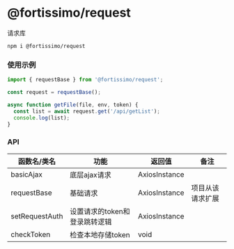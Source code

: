 # @fortissimo/request

请求库

```shell script
npm i @fortissimo/request
```

### 使用示例

```typescript
import { requestBase } from '@fortissimo/request';

const request = requestBase();

async function getFile(file, env, token) {
  const list = await request.get('/api/getList');
  console.log(list);
}
```

### API

|函数名/类名|功能|返回值|备注|
|---|---|---|---|
|basicAjax|底层ajax请求|AxiosInstance|
|requestBase|基础请求|AxiosInstance|项目从该请求扩展|
|setRequestAuth|设置请求的token和登录跳转逻辑|AxiosInstance|
|checkToken|检查本地存储token|void|
